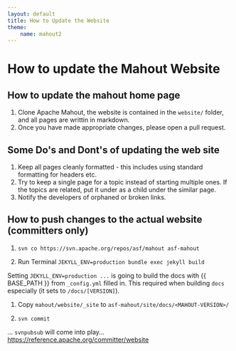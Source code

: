 ```yaml
---
layout: default
title: How to Update the Website
theme: 
    name: mahout2
---
```


# How to update the Mahout Website

<a name="HowToUpdateTheWebsite-Howtoupdatethemahouthomepage"></a>
## How to update the mahout home page
1. Clone Apache Mahout, the website is contained in the `website/` folder, and all pages are writtin in markdown.
1. Once you have made appropriate changes, please open a pull request. 

<a name="HowToUpdateTheWebsite-SomeDo'sandDont'sofupdatingthewiki"></a>
## Some Do's and Dont's of updating the web site
1. Keep all pages cleanly formatted - this includes using standard formatting for headers etc.
1. Try to keep a single page for a topic instead of starting multiple ones.
If the topics are related, put it under as a child under the similar page.
1. Notify the developers of orphaned or broken links.

## How to push changes to the actual website (committers only)

1. `svn co https://svn.apache.org/repos/asf/mahout asf-mahout`

1. Run Terminal
       ```
       JEKYLL_ENV=production bundle exec jekyll build
       ```

Setting `JEKYLL_ENV=production ...` is going to build the docs with {{ BASE_PATH }} from `_config.yml` filled in. This 
required when building `docs` especially (it sets to `/docs/[VERSION]`). 


1. Copy `mahout/website/_site` to `asf-mahout/site/docs/<MAHOUT-VERSION>/`

1. `svn commit` 

... `svnpubsub` will come into play... 
https://reference.apache.org/committer/website